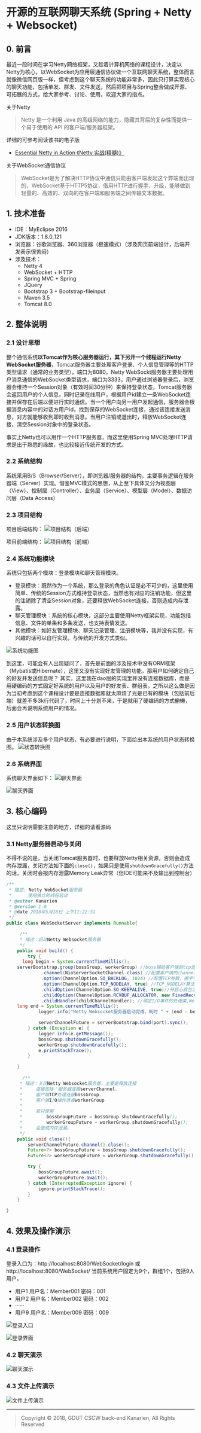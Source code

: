 # 开源的互联网聊天系统 (Spring + Netty + Websocket)

## 0. 前言
最近一段时间在学习Netty网络框架，又趁着计算机网络的课程设计，决定以Netty为核心，以WebSocket为应用层通信协议做一个互联网聊天系统，整体而言就像微信网页版一样，但考虑到这个聊天系统的功能非常多，因此只打算实现核心的聊天功能，包括单发、群发、文件发送，然后把项目与Spring整合做成开源、可拓展的方式，给大家参考、讨论、使用，欢迎大家的指点。

关于Netty
> Netty 是一个利用 Java 的高级网络的能力，隐藏其背后的复杂性而提供一个易于使用的 API 的客户端/服务器框架。

详细的可参考阅读该书的电子版
* [Essential Netty in Action 《Netty 实战(精髓)》](https://legacy.gitbook.com/book/waylau/essential-netty-in-action/details)

关于WebSocket通信协议
> WebSocket是为了解决HTTP协议中通信只能由客户端发起这个弊端而出现的，WebSocket基于HTTP5协议，借用HTTP进行握手、升级，能够做到轻量的、高效的、双向的在客户端和服务端之间传输文本数据。

## 1. 技术准备
* IDE：MyEclipse 2016
* JDK版本：1.8.0_121
* 浏览器：谷歌浏览器、360浏览器（极速模式）（涉及网页前端设计，后端开发表示很苦闷）
* 涉及技术：
  * Netty 4
  * WebSocket + HTTP
  * Spring MVC + Spring
  * JQuery
  * Bootstrap 3 + Bootstrap-fileinput
  * Maven 3.5
  * Tomcat 8.0

## 2. 整体说明
### 2.1 设计思想
整个通信系统**以Tomcat作为核心服务器运行，其下另开一个线程运行Netty WebSocket服务器**，Tomcat服务器主要处理客户登录、个人信息管理等的HTTP类型请求（通常的业务类型），端口为8080，Netty WebSockt服务器主要处理用户消息通信的WebSocket类型请求，端口为3333。用户通过浏览器登录后，浏览器会维持一个Session对象（有效时间30分钟）来保持登录状态，Tomcat服务器会返回用户的个人信息，同时记录在线用户，根据用户id建立一条WebSocket连接并保存在后端以便进行实时通信。当一个用户向另一用户发起通信，服务器会根据消息内容中的对话方用户id，找到保存的WebSocket连接，通过该连接发送消息，对方就能够收到即时收到消息。当用户注销或退出时，释放WebSocket连接，清空Session对象中的登录状态。

事实上Netty也可以用作一个HTTP服务器，而这里使用Spring MVC处理HTTP请求是出于熟悉的缘故，也比较接近传统开发的方式。

### 2.2 系统结构
系统采用B/S（Browser/Server），即浏览器/服务器的结构，主要事务逻辑在服务器端（Server）实现。借鉴MVC模式的思想，从上至下具体又分为视图层（View）、控制层（Controller）、业务层（Service）、模型层（Model）、数据访问层（Data Access）

### 2.3 项目结构
项目后端结构：
![项目结构（后端）](http://kanarien-1254133416.cosgz.myqcloud.com/Image%20Bed/%E9%A1%B9%E7%9B%AE%E7%BB%93%E6%9E%84.JPG)

项目前端结构：
![项目结构（前端）](http://kanarien-1254133416.cosgz.myqcloud.com/Image%20Bed/%E9%A1%B9%E7%9B%AE%E7%BB%93%E6%9E%84%EF%BC%88%E5%89%8D%E7%AB%AF%EF%BC%89.JPG)

### 2.4 系统功能模块
系统只包括两个模块：登录模块和聊天管理模块。

* 登录模块：既然作为一个系统，那么登录的角色认证是必不可少的，这里使用简单、传统的Session方式维持登录状态，当然也有对应的注销功能，但这里的注销除了清空Session对象，还要释放WebSocket连接，否则造成内存泄露。
* 聊天管理模块：系统的核心模块，这部分主要使用Netty框架实现，功能包括信息、文件的单条和多条发送，也支持表情发送。
* 其他模块：如好友管理模块、聊天记录管理、注册模块等，我并没有实现，有兴趣的话可以自行实现，与传统的开发方式类似。

![系统功能图](http://kanarien-1254133416.cosgz.myqcloud.com/Image%20Bed/%E7%B3%BB%E7%BB%9F%E5%8A%9F%E8%83%BD%E5%9B%BE.png)

到这里，可能会有人出现疑问了，首先是前面的涉及技术中没有ORM框架（Mybatis或Hibernate），这里又没有实现好友管理的功能，那用户如何确定自己的好友并发送信息呢？
其实，这里我在dao层的实现里并没有连接数据库，而是用硬编码的方式固定好系统的用户以及用户的好友表、群组表，之所以这么做是因为当初考虑到这个课程设计要是连接数据库就太麻烦了光是已有的模块（包括前后端）就差不多3k行代码了，时间上十分划不来，于是就用了硬编码的方式~~偷懒~~，后面会再说明系统用户的情况。

### 2.5 用户状态转换图
由于本系统涉及多个用户状态，有必要进行说明，下面给出本系统的用户状态转换图。
![状态转换图](http://kanarien-1254133416.cosgz.myqcloud.com/Image%20Bed/%E7%94%A8%E6%88%B7%E7%8A%B6%E6%80%81%E8%BD%AC%E6%8D%A2%E5%9B%BE.png)

### 2.6 系统界面
系统聊天界面如下：
![聊天界面](http://kanarien-1254133416.cosgz.myqcloud.com/Image%20Bed/%E8%81%8A%E5%A4%A9%E7%95%8C%E9%9D%A2.png)

![聊天界面](http://kanarien-1254133416.cosgz.myqcloud.com/Image%20Bed/%E8%81%8A%E5%A4%A9%E7%95%8C%E9%9D%A202.png)

## 3. 核心编码
这里只说明需要注意的地方，详细的请看源码

### 3.1 Netty服务器启动与关闭
不得不说的是，当关闭Tomcat服务器时，也要释放Netty相关资源，否则会造成内存泄漏，关闭方法如下面的``close()``，如果只是使用``shutdownGracefully()``方法的话，关闭时会报内存泄露Memory Leak异常（但IDE可能来不及输出到控制台）
```Java
/**
 * 描述: Netty WebSocket服务器
 *      使用独立的线程启动
 * @author Kanarien
 * @version 1.0
 * @date 2018年5月18日 上午11:22:51
 */
public class WebSocketServer implements Runnable{

     /**
	 * 描述：启动Netty Websocket服务器
	 */
	public void build() {
		try {
      long begin = System.currentTimeMillis();
    serverBootstrap.group(bossGroup, workerGroup) //boss辅助客户端的tcp连接请求  worker负责与客户端之前的读写操作
             .channel(NioServerSocketChannel.class) //配置客户端的channel类型
             .option(ChannelOption.SO_BACKLOG, 1024) //配置TCP参数，握手字符串长度设置
             .option(ChannelOption.TCP_NODELAY, true) //TCP_NODELAY算法，尽可能发送大块数据，减少充斥的小块数据
             .childOption(ChannelOption.SO_KEEPALIVE, true)//开启心跳包活机制，就是客户端、服务端建立连接处于ESTABLISHED状态，超过2小时没有交流，机制会被启动
             .childOption(ChannelOption.RCVBUF_ALLOCATOR, new FixedRecvByteBufAllocator(592048))//配置固定长度接收缓存区分配器
             .childHandler(childChannelHandler); //绑定I/O事件的处理类,WebSocketChildChannelHandler中定义
    long end = System.currentTimeMillis();
	        logger.info("Netty Websocket服务器启动完成，耗时 " + (end - begin) + " ms，已绑定端口 " + port + " 阻塞式等候客户端连接");

	        serverChannelFuture = serverBootstrap.bind(port).sync();
		} catch (Exception e) {
		    logger.info(e.getMessage());
			bossGroup.shutdownGracefully();
            workerGroup.shutdownGracefully();
            e.printStackTrace();
		}

	}
     
      /**
	 * 描述：关闭Netty Websocket服务器，主要是释放连接
	 *     连接包括：服务器连接serverChannel，
	 *     客户端TCP处理连接bossGroup，
	 *     客户端I/O操作连接workerGroup
	 *
	 *     若只使用
	 *         bossGroupFuture = bossGroup.shutdownGracefully();
	 *         workerGroupFuture = workerGroup.shutdownGracefully();
	 *     会造成内存泄漏。
	 */
	public void close(){
	    serverChannelFuture.channel().close();
		Future<?> bossGroupFuture = bossGroup.shutdownGracefully();
        Future<?> workerGroupFuture = workerGroup.shutdownGracefully();

        try {
            bossGroupFuture.await();
            workerGroupFuture.await();
        } catch (InterruptedException ignore) {
            ignore.printStackTrace();
        }
	}

}
```

## 4. 效果及操作演示
### 4.1 登录操作
登录入口为：http://localhost:8080/WebSocket/login 或 http://localhost:8080/WebSocket/
当前系统用户固定为9个，群组1个，包括9人用户。
* 用户1  用户名：Member001  密码：001
* 用户2  用户名：Member002  密码：002
* ······
* 用户9  用户名：Member009  密码：009

![登录入口](http://kanarien-1254133416.cosgz.myqcloud.com/Image%20Bed/%E8%81%8A%E5%A4%A9%E5%AE%A4%E7%99%BB%E5%BD%95url.png)

![登录界面](http://kanarien-1254133416.cosgz.myqcloud.com/Image%20Bed/%E8%81%8A%E5%A4%A9%E5%AE%A4%E7%99%BB%E5%BD%95%E5%85%A5%E5%8F%A3.png)

### 4.2 聊天演示
![聊天演示](http://kanarien-1254133416.cosgz.myqcloud.com/Image%20Bed/%E8%81%8A%E5%A4%A9%E6%BC%94%E7%A4%BA.gif)

### 4.3 文件上传演示
![文件上传演示](http://kanarien-1254133416.cosgz.myqcloud.com/Image%20Bed/%E6%96%87%E4%BB%B6%E4%B8%8A%E4%BC%A0%E6%BC%94%E7%A4%BA.gif)


---

> Copyright © 2018, GDUT CSCW back-end Kanarien, All Rights Reserved
